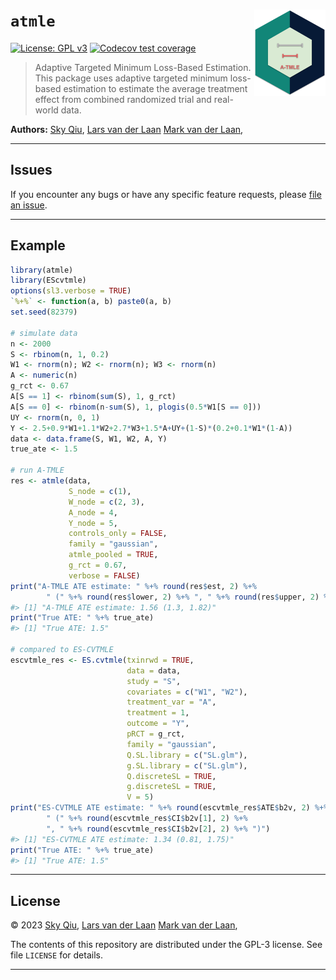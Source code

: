 
<!-- README.md is generated from README.Rmd. Please edit that file -->

# `atmle` <img src="man/figures/logo.png" style="float:right; height:138px;">

<!-- badges: start -->

[![License: GPL
v3](https://img.shields.io/badge/License-GPL%20v3-blue.svg)](https://www.gnu.org/licenses/gpl-3.0)
[![Codecov test
coverage](https://codecov.io/gh/tq21/atmle/branch/main/graph/badge.svg)](https://app.codecov.io/gh/tq21/atmle?branch=main)
<!-- badges: end -->

> Adaptive Targeted Minimum Loss-Based Estimation. This package uses
> adaptive targeted minimum loss-based estimation to estimate the
> average treatment effect from combined randomized trial and real-world
> data.

**Authors:** [Sky Qiu](https://github.com/tq21), [Lars van der
Laan](https://larsvanderlaan.github.io/) [Mark van der
Laan](https://vanderlaan-lab.org/),

------------------------------------------------------------------------

## Issues

If you encounter any bugs or have any specific feature requests, please
[file an issue](https://github.com/tq21/atmle/issues).

------------------------------------------------------------------------

## Example

``` r
library(atmle)
library(EScvtmle)
options(sl3.verbose = TRUE)
`%+%` <- function(a, b) paste0(a, b)
set.seed(82379)

# simulate data
n <- 2000
S <- rbinom(n, 1, 0.2)
W1 <- rnorm(n); W2 <- rnorm(n); W3 <- rnorm(n)
A <- numeric(n)
g_rct <- 0.67
A[S == 1] <- rbinom(sum(S), 1, g_rct)
A[S == 0] <- rbinom(n-sum(S), 1, plogis(0.5*W1[S == 0]))
UY <- rnorm(n, 0, 1)
Y <- 2.5+0.9*W1+1.1*W2+2.7*W3+1.5*A+UY+(1-S)*(0.2+0.1*W1*(1-A))
data <- data.frame(S, W1, W2, A, Y)
true_ate <- 1.5

# run A-TMLE
res <- atmle(data,
             S_node = c(1),
             W_node = c(2, 3),
             A_node = 4,
             Y_node = 5,
             controls_only = FALSE,
             family = "gaussian",
             atmle_pooled = TRUE,
             g_rct = 0.67,
             verbose = FALSE)
print("A-TMLE ATE estimate: " %+% round(res$est, 2) %+% 
        " (" %+% round(res$lower, 2) %+% ", " %+% round(res$upper, 2) %+% ")")
#> [1] "A-TMLE ATE estimate: 1.56 (1.3, 1.82)"
print("True ATE: " %+% true_ate)
#> [1] "True ATE: 1.5"

# compared to ES-CVTMLE
escvtmle_res <- ES.cvtmle(txinrwd = TRUE,
                          data = data,
                          study = "S",
                          covariates = c("W1", "W2"),
                          treatment_var = "A",
                          treatment = 1,
                          outcome = "Y",
                          pRCT = g_rct,
                          family = "gaussian",
                          Q.SL.library = c("SL.glm"),
                          g.SL.library = c("SL.glm"),
                          Q.discreteSL = TRUE,
                          g.discreteSL = TRUE,
                          V = 5)
print("ES-CVTMLE ATE estimate: " %+% round(escvtmle_res$ATE$b2v, 2) %+% 
        " (" %+% round(escvtmle_res$CI$b2v[1], 2) %+% 
        ", " %+% round(escvtmle_res$CI$b2v[2], 2) %+% ")")
#> [1] "ES-CVTMLE ATE estimate: 1.34 (0.81, 1.75)"
print("True ATE: " %+% true_ate)
#> [1] "True ATE: 1.5"
```

------------------------------------------------------------------------

## License

© 2023 [Sky Qiu](https://github.com/tq21), [Lars van der
Laan](https://larsvanderlaan.github.io/) [Mark van der
Laan](https://vanderlaan-lab.org/),

The contents of this repository are distributed under the GPL-3 license.
See file `LICENSE` for details.

------------------------------------------------------------------------
